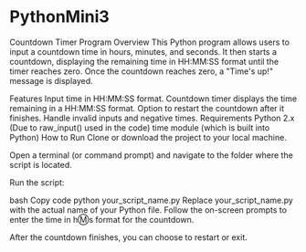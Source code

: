 # PythonMini3

Countdown Timer Program
Overview
This Python program allows users to input a countdown time in hours, minutes, and seconds. It then starts a countdown, displaying the remaining time in HH:MM:SS format until the timer reaches zero. Once the countdown reaches zero, a "Time's up!" message is displayed.

Features
Input time in HH:MM:SS format.
Countdown timer displays the time remaining in a HH:MM:SS format.
Option to restart the countdown after it finishes.
Handle invalid inputs and negative times.
Requirements
Python 2.x (Due to raw_input() used in the code)
time module (which is built into Python)
How to Run
Clone or download the project to your local machine.

Open a terminal (or command prompt) and navigate to the folder where the script is located.

Run the script:

bash
Copy code
python your_script_name.py
Replace your_script_name.py with the actual name of your Python file.
Follow the on-screen prompts to enter the time in h:m:s format for the countdown.

After the countdown finishes, you can choose to restart or exit.
